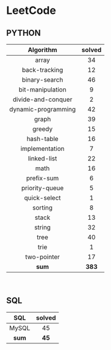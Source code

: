 # LeetCode
## PYTHON
|    Algorithm    | solved |
| :-------------: | :----: |
|array|34|
|back-tracking|12|
|binary-search|46|
|bit-manipulation|9|
|divide-and-conquer|2|
|dynamic-programming|42|
|graph|39|
|greedy|15|
|hash-table|16|
|implementation|7|
|linked-list|22|
|math|16|
|prefix-sum|6|
|priority-queue|5|
|quick-select|1|
|sorting|8|
|stack|13|
|string|32|
|tree|40|
|trie|1|
|two-pointer|17|
| **sum** | **383**|

<br>

 ## SQL
|    SQL    | solved |
| :-------------: | :----: |
|    MySQL    |45|
| **sum** | **45**|

